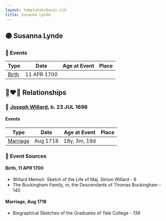 ```yaml
---
layout: templates/basic.njk
title: Susanna Lynde
---
```

## 🟣 Susanna Lynde

### 📆 Events

Type | Date | Age at Event | Place
------ | ------ | ------ | ------
[Birth](#event-event-3) | 11 APR 1700 |  |

## 👩‍❤️‍👨 Relationships

### 🔵 [Joseph Willard](/people/2/22076724), b. 23 JUL 1696

#### Events

Type | Date | Age at Event | Place
------ | ------ | ------ | ------
[Marriage](#event-family-0-event-0) | Aug 1718 | 18y, 3m, 19d |
### 📰 Event Sources

#### <a id="event-event-3"></a> Birth, 11 APR 1700
* Willard Memoir: Sketch of the Life of Maj. Simon Willard  - 8
* The Buckingham Family, or, the Descendants of Thomas Buckingham  - 140
#### <a id="event-family-0-event-0"></a> Marriage, Aug 1718
* Biographical Sketches of the Graduates of Yale College  - 139
